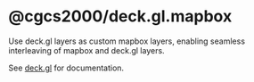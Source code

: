 # @cgcs2000/deck.gl.mapbox

Use deck.gl layers as custom mapbox layers, enabling seamless interleaving of mapbox and deck.gl layers.

See [deck.gl](http://deck.gl) for documentation.
